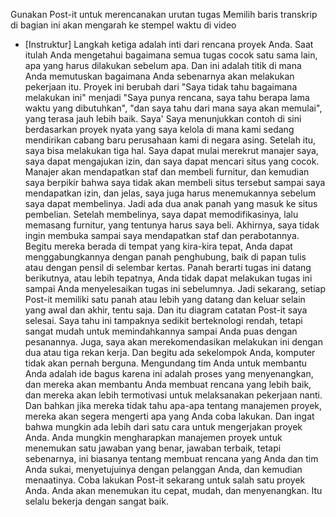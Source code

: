 Gunakan Post-it untuk merencanakan urutan tugas
Memilih baris transkrip di bagian ini akan mengarah ke stempel waktu di video
- [Instruktur] Langkah ketiga adalah inti dari rencana proyek Anda.
 Saat itulah Anda mengetahui bagaimana semua tugas cocok satu sama lain, apa yang harus dilakukan sebelum apa.
 Dan ini adalah titik di mana Anda memutuskan bagaimana Anda sebenarnya akan melakukan pekerjaan itu.
 Proyek ini berubah dari "Saya tidak tahu bagaimana melakukan ini" menjadi "Saya punya rencana, saya tahu berapa lama waktu yang dibutuhkan", "dan saya tahu dari mana saya akan memulai", yang terasa jauh lebih baik.
 Saya' Saya menunjukkan contoh di sini berdasarkan proyek nyata yang saya kelola di mana kami sedang mendirikan cabang baru perusahaan kami di negara asing.
 Setelah itu, saya bisa melakukan tiga hal.
 Saya dapat mulai merekrut manajer saya, saya dapat mengajukan izin, dan saya dapat mencari situs yang cocok.
 Manajer akan mendapatkan staf dan membeli furnitur, dan kemudian saya berpikir bahwa saya tidak akan membeli situs tersebut sampai saya mendapatkan izin, dan jelas, saya juga harus menemukannya sebelum saya dapat membelinya.
 Jadi ada dua anak panah yang masuk ke situs pembelian.
 Setelah membelinya, saya dapat memodifikasinya, lalu memasang furnitur, yang tentunya harus saya beli.
 Akhirnya, saya tidak ingin membuka sampai saya mendapatkan staf dan perabotannya.
 Begitu mereka berada di tempat yang kira-kira tepat, Anda dapat menggabungkannya dengan panah penghubung, baik di papan tulis atau dengan pensil di selembar kertas.
 Panah berarti tugas ini datang berikutnya, atau lebih tepatnya, Anda tidak dapat melakukan tugas ini sampai Anda menyelesaikan tugas ini sebelumnya.
 Jadi sekarang, setiap Post-it memiliki satu panah atau lebih yang datang dan keluar selain yang awal dan akhir, tentu saja.
 Dan itu diagram catatan Post-it saya selesai.
 Saya tahu ini tampaknya sedikit berteknologi rendah, tetapi sangat mudah untuk memindahkannya sampai Anda puas dengan pesanannya.
 Juga, saya akan merekomendasikan melakukan ini dengan dua atau tiga rekan kerja.
 Dan begitu ada sekelompok Anda, komputer tidak akan pernah berguna.
 Mengundang tim Anda untuk membantu Anda adalah ide bagus karena ini adalah proses yang menyenangkan, dan mereka akan membantu Anda membuat rencana yang lebih baik, dan mereka akan lebih termotivasi untuk melaksanakan pekerjaan nanti.
 Dan bahkan jika mereka tidak tahu apa-apa tentang manajemen proyek, mereka akan segera mengerti apa yang Anda coba lakukan.
 Dan ingat bahwa mungkin ada lebih dari satu cara untuk mengerjakan proyek Anda.
 Anda mungkin mengharapkan manajemen proyek untuk menemukan satu jawaban yang benar, jawaban terbaik, tetapi sebenarnya, ini biasanya tentang membuat rencana yang Anda dan tim Anda sukai, menyetujuinya dengan pelanggan Anda, dan kemudian menaatinya.
 Coba lakukan Post-it sekarang untuk salah satu proyek Anda.
 Anda akan menemukan itu cepat, mudah, dan menyenangkan.
 Itu selalu bekerja dengan sangat baik.
